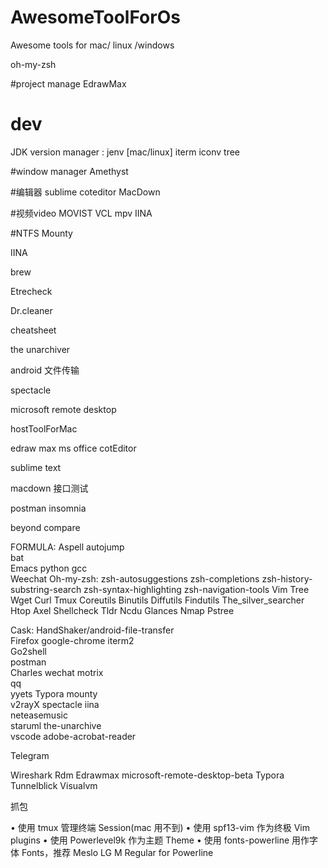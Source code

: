 # AwesomeToolForOs
Awesome tools for mac/ linux /windows

oh-my-zsh

#project manage
EdrawMax


# dev
JDK version manager : jenv [mac/linux]
iterm
iconv
tree

#window manager
Amethyst

#编辑器
sublime
coteditor
MacDown



#视频video
MOVIST
VCL
mpv
IINA

#NTFS
Mounty


IINA

brew

Etrecheck

Dr.cleaner

cheatsheet

the unarchiver

android 文件传输

spectacle

microsoft remote desktop

hostToolForMac

edraw max
ms office
cotEditor

sublime text

macdown 
接口测试

postman
insomnia

beyond compare





FORMULA:
Aspell
autojump				
bat					
Emacs
python
gcc				
Weechat
Oh-my-zsh:
	zsh-autosuggestions
	zsh-completions
	zsh-history-substring-search
	zsh-syntax-highlighting
	zsh-navigation-tools
Vim
Tree
Wget
Curl
Tmux
Coreutils
Binutils
Diffutils
Findutils
The_silver_searcher
Htop
Axel
Shellcheck
Tldr
Ncdu
Glances
Nmap
Pstree






Cask:
HandShaker/android-file-transfer   
Firefox
google-chrome
iterm2                
Go2shell   
postman   
Charles
wechat
motrix                   
qq                       
yyets
Typora
mounty                   
v2rayX
spectacle
iina                     
neteasemusic             
staruml
the-unarchive  
vscode
adobe-acrobat-reader

Telegram


Wireshark
Rdm
Edrawmax
microsoft-remote-desktop-beta
Typora
Tunnelblick
Visualvm


抓包




• 使用 tmux 管理终端 Session(mac 用不到)
• 使用 spf13-vim 作为终极 Vim plugins
• 使用 Powerlevel9k 作为主题 Theme
• 使用 fonts-powerline 用作字体 Fonts，推荐 Meslo LG M Regular for Powerline



